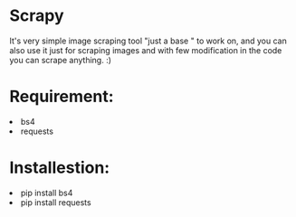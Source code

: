 # Scrapy
It's very simple image scraping tool "just a base " to work on, and you can also use it just for scraping images and with few modification in the code you can scrape anything. :)
<h1>Requirement:</h1>

<li> bs4 </li>
<li> requests </li>

<h1>Installestion: </h1>
<li> pip install bs4 </li>
<li> pip install requests </li>
